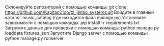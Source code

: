 Склонируйте репозиторий с помощью команды: git clone: https://github.com/Kapitan21oo/tz_jimbo_systems.git
Войдите в главный каталог music_catalog (где находится файл manage.py)
Установите зависимости с помощью команды: pip install -r requirements.txt
Загрузите данные для проверки с помощью команды: python manage.py loaddata fixtures.json
Запустите Django server с помощью команды: python manage.py runserver
